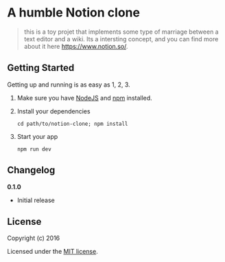 # A humble Notion clone

> this is a toy projet that implements some type of marriage between a text editor and a wiki. Its a intersting concept, and you can find more about it here https://www.notion.so/.

## Getting Started

Getting up and running is as easy as 1, 2, 3.

1. Make sure you have [NodeJS](https://nodejs.org/) and [npm](https://www.npmjs.com/) installed.
2. Install your dependencies

    ```
    cd path/to/notion-clone; npm install
    ```

3. Start your app

    ```
    npm run dev
    ```

## Changelog

__0.1.0__

- Initial release

## License

Copyright (c) 2016

Licensed under the [MIT license](LICENSE).
